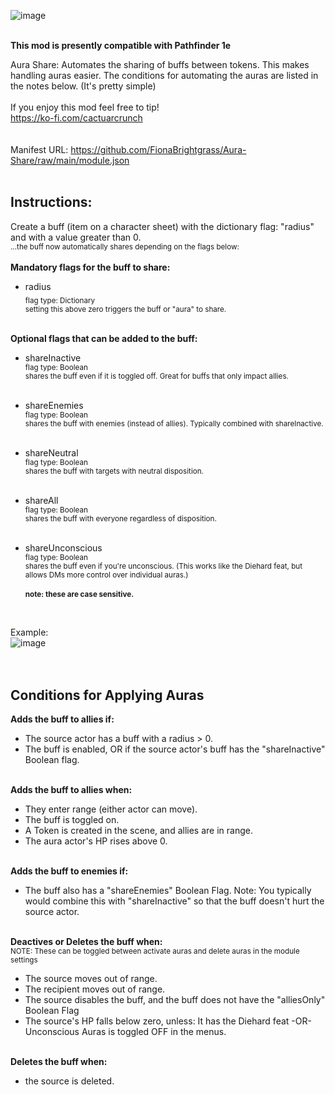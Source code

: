 ![image](https://i.imgur.com/Up1jqTJ.png)

  <br>
<strong>This mod is presently compatible with Pathfinder 1e</strong>  <br>


Aura Share: Automates the sharing of buffs between tokens. This makes handling auras easier. The conditions for automating the auras are listed in the notes below. (It's pretty simple)  <br>
  <br>
If you enjoy this mod feel free to tip! <br>
https://ko-fi.com/cactuarcrunch  <br>
  <br>
  <br>
Manifest URL: https://github.com/FionaBrightgrass/Aura-Share/raw/main/module.json  <br>
  <br>
## Instructions: <br>
Create a buff (item on a character sheet) with the dictionary flag: "radius" and with a value greater than 0.  <br>
<sub>...the buff now automatically shares depending on the flags below:</sub>  <br>  <br>
<strong>Mandatory flags for the buff to share:</strong>  <br>
- radius  </br><sub>flag type: Dictionary  </br> setting this above zero triggers the buff or "aura" to share.  <br></sub>  <br>

<strong>Optional flags that can be added to the buff:</strong>  <br>
- shareInactive  </br><sub>flag type: Boolean  </br> shares the buff even if it is toggled off. Great for buffs that only impact allies.  <br></sub>  <br>
- shareEnemies  </br><sub>flag type: Boolean  </br>   shares the buff with enemies (instead of allies). Typically combined with shareInactive.  <br></sub>  <br>
- shareNeutral  </br> <sub>flag type: Boolean  </br>  shares the buff with targets with neutral disposition.  <br></sub>  <br>
- shareAll  </br>  <sub>flag type: Boolean  </br>     shares the buff with everyone regardless of disposition.  <br></sub>  <br>
- shareUnconscious  </br><sub>flag type: Boolean  </br> shares the buff even if you're unconscious. (This works like the Diehard feat, but allows DMs more control over individual auras.)  <br></sub>  <br>
<sub><strong>note: these are case sensitive.</strong></sub>  <br>
  
  <br>
Example:  <br>
![image](https://i.imgur.com/zRj6ITb.png)
  <br>
  <br>
  <br>
## Conditions for Applying Auras  <br>
<strong>Adds the buff to allies if:</strong>  <br>
- The source actor has a buff with a radius > 0.  <br>
- The buff is enabled, OR if the source actor's buff has the "shareInactive" Boolean flag.  <br>
  <br>
  
<strong>Adds the buff to allies when:</strong>  <br>
- They enter range (either actor can move).  <br>
- The buff is toggled on.  <br>
- A Token is created in the scene, and allies are in range.  <br>
- The aura actor's HP rises above 0.  <br>
  <br>
  
<strong>Adds the buff to enemies if:</strong>  <br>
- The buff also has a "shareEnemies" Boolean Flag. Note: You typically would combine this with "shareInactive" so that the buff doesn't hurt the source actor.  <br>
   <br>

<strong>Deactives or Deletes the buff when:</strong>  <br>
<sub>NOTE: These can be toggled between activate auras and delete auras in the module settings</sub>  <br>
- The source moves out of range.  <br>
- The recipient moves out of range.  <br>
- The source disables the buff, and the buff does not have the "alliesOnly" Boolean Flag  <br>
- The source's HP falls below zero, unless: It has the Diehard feat -OR- Unconscious Auras is toggled OFF in the menus.  <br>
  <br>
  
<strong>Deletes the buff when:</strong>  <br>
- the source is deleted.  <br>
  <br>
